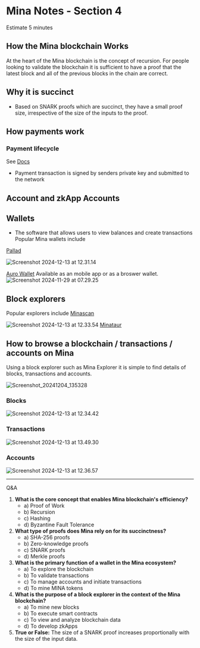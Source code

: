 # Mina Notes - Section 4
Estimate 5 minutes


## How the Mina blockchain Works 
  At the heart of the Mina blockchain is the concept of recursion.
  For people looking to validate the blockchain it is sufficient to have a proof that the latest block and all of the previous blocks in the chain are correct.
  
  

## Why it is succinct
- Based on SNARK proofs which are succinct, they have a small proof size, irrespective of the size of the inputs to the proof.

## How payments work
### Payment lifecycle
See [Docs](https://docs.minaprotocol.com/mina-protocol/lifecycle-of-a-payment)
 - Payment transaction is signed by senders private key and submitted to the network

## Account and zkApp Accounts

## Wallets

- The software that allows users to view balances and create transactions
Popular Mina wallets include

[Pallad](https://pallad.co/)  
  
![Screenshot 2024-12-13 at 12.31.14](https://hackmd.io/_uploads/B1XBYiY41x.png)

  
[Auro Wallet](https://www.aurowallet.com/)
Available as an mobile app or as a broswer wallet.
![Screenshot 2024-11-29 at 07.29.25](https://hackmd.io/_uploads/HJDPpJDQJx.png)


## Block explorers

Popular explorers include
[Minascan](https://minascan.io/mainnet/home)



![Screenshot 2024-12-13 at 12.33.54](https://hackmd.io/_uploads/ByNTYiFN1e.png)
[Minataur](https://minataur.net/)


## How to browse a blockchain / transactions / accounts on Mina
Using a block explorer such as Mina Explorer it is simple to find details of blocks, transactions and accounts.

![Screenshot_20241204_135328](https://hackmd.io/_uploads/B1d1yJRQJg.png)



### Blocks
![Screenshot 2024-12-13 at 12.34.42](https://hackmd.io/_uploads/r1Ge5jK4kx.png)


### Transactions

![Screenshot 2024-12-13 at 13.49.30](https://hackmd.io/_uploads/r199i2K41g.png)


### Accounts
![Screenshot 2024-12-13 at 12.36.57](https://hackmd.io/_uploads/S1cu9it4Jx.png)




---

Q&A

1. **What is the core concept that enables Mina blockchain's efficiency?**
   - a) Proof of Work
   - b) Recursion
   - c) Hashing
   - d) Byzantine Fault Tolerance
2. **What type of proofs does Mina rely on for its succinctness?**
   - a) SHA-256 proofs
   - b) Zero-knowledge proofs
   - c) SNARK proofs
   - d) Merkle proofs
3. **What is the primary function of a wallet in the Mina ecosystem?**
   - a) To explore the blockchain
   - b) To validate transactions
   - c) To manage accounts and initiate transactions
   - d) To mine MINA tokens
4. **What is the purpose of a block explorer in the context of the Mina blockchain?**
   - a) To mine new blocks
   - b) To execute smart contracts
   - c) To view and analyze blockchain data
   - d) To develop zkApps
5. **True or False:** The size of a SNARK proof increases proportionally with the size of the input data.